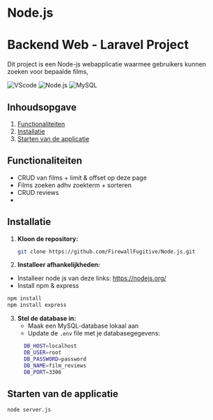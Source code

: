 # Node.js
# Backend Web - Laravel Project
Dit project is een Node-js webapplicatie waarmee gebruikers kunnen zoeken voor bepaalde films, 

![VScode](https://img.shields.io/badge/VScode-v1.96.2-blue?style=for-the-badge&logo=visual-studio-code&logoColor=white&labelColor=000000)
![Node.js](https://img.shields.io/badge/Node.js-v20.18.1-green?style=for-the-badge&logo=node.js&logoColor=white&labelColor=000000)
![MySQL](https://img.shields.io/badge/MySQL-v8.0.40-yellow?style=for-the-badge&logo=MySQL&logoColor=white&labelColor=000000)

## Inhoudsopgave

1. [Functionaliteiten](#functionaliteiten)
2. [Installatie](#installatie)
3. [Starten van de applicatie](#starten-van-de-applicatie)


## Functionaliteiten

- CRUD van films + limit & offset op deze page
- Films zoeken adhv zoekterm + sorteren
- CRUD reviews
-  

## Installatie

1. **Kloon de repository:**

   ```bash
   git clone https://github.com/FirewallFugitive/Node.js.git
   ```

2. **Installeer afhankelijkheden:**

  - Installeer node js van deze links: https://nodejs.org/
  - Install npm & express
   ```bash
   npm install
   npm install express
   ```

3. **Stel de database in:**
   - Maak een MySQL-database lokaal aan
   - Update de `.env` file met je databasegegevens:
    ```bash
      DB_HOST=localhost
      DB_USER=root
      DB_PASSWORD=password
      DB_NAME=film_reviews
      DB_PORT=3306
    ```

## Starten van de applicatie

   ```bash
   node server.js
   ```

